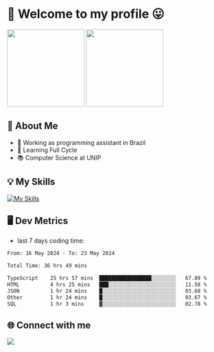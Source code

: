 # 🎉 Welcome to my profile 😛

<div>
  <img height="180em" src="https://github-readme-stats.vercel.app/api?username=VinicciusSantos&show_icons=true&icon_color=fff&include_all_commits=true&count_private=true&bg_color=30,000,000&title_color=fff&text_color=fff"/>
  <img height="180em" src="https://github-readme-stats.vercel.app/api/top-langs/?username=VinicciusSantos&langs_count=8&layout=compact&include_all_commits=true&count_private=true&bg_color=30,000,000&title_color=fff&text_color=fff"/>
</div>

## 📖 About Me
- 🔭 Working as programming assistant in Brazil
- 🌱 Learning Full Cycle
- 📚 Computer Science at UNIP

## 💡 My Skills

[![My Skills](https://skills.thijs.gg/icons?i=angular,react,styledcomponents,jest,html,css,sass,bootstrap,ts,js,go,nodejs,express,nestjs,git,c,py,postgres,mysql,sqlite,docker,graphql)](https://github.com/VinicciusSantos)

## 🖥️ Dev Metrics

- last 7 days coding time:

<!--START_SECTION:waka-->

```txt
From: 16 May 2024 - To: 23 May 2024

Total Time: 36 hrs 49 mins

TypeScript    25 hrs 57 mins  █████████████████░░░░░░░░   67.89 %
HTML          4 hrs 25 mins   ███░░░░░░░░░░░░░░░░░░░░░░   11.58 %
JSON          1 hr 24 mins    █░░░░░░░░░░░░░░░░░░░░░░░░   03.68 %
Other         1 hr 24 mins    █░░░░░░░░░░░░░░░░░░░░░░░░   03.67 %
SQL           1 hr 3 mins     ▓░░░░░░░░░░░░░░░░░░░░░░░░   02.78 %
```

<!--END_SECTION:waka-->

## 🌐 Connect with me

<a href="https://www.linkedin.com/in/vinicius-guedes-b817aa223/"><img src="https://img.shields.io/badge/LinkedIn-0077B5?style=for-the-badge&logo=linkedin&logoColor=white"/></a>

